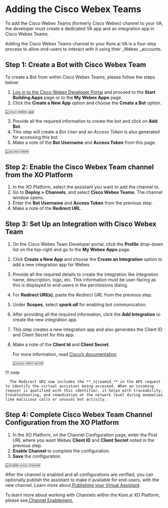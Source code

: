# **Adding the Cisco Webex Teams**

To add the Cisco Webex Teams (formerly Cisco Webex) channel to your VA, the developer must create a dedicated VA app and an integration app in Cisco Webex Teams.

Adding the Cisco Webex Teams channel to your Kore.ai VA is a four-step process to allow end-users to interact with it using their _Webex _accounts.


## Step 1: Create a Bot with Cisco Webex Team

To create a Bot from within Cisco Webex Teams, please follow the steps below:



1. [Log in to the Cisco Webex Developer Portal](https://developer.webex.com/) and proceed to the **Start Building Apps** page or to the **My Webex Apps** page.
2. Click the **Create a New App** option and choose the **Create a Bot** option.
<img src="../images/cisco.png" alt="cisco webex app" title="cisco webex app" style="border: 1px solid gray; zoom:70%;">

3. Provide all the required information to create the bot and click on **Add Bot**.
4. This step will create a _Bot User_ and an _Access Token_ is also generated for accessing this bot.
5. Make a note of the **Bot Username** and **Access Token** from this page.
<img src="../images/cisco1.png" alt="access token" title="access token" style="border: 1px solid gray; zoom:70%;">

## Step 2: Enable the Cisco Webex Team channel from the XO Platform


1. In the XO Platform, select the assistant you want to add the channel to.
2. Go to **Deploy > Channels**, and select **Cisco Webex Teams**. The channel window opens.
3. Enter the **Bot Username** and **Access Token** from the previous step.
4. Make a note of the **Redirect URL**.

## Step 3: Set Up an Integration with Cisco Webex Team


1. On the Cisco Webex Team Developer portal, click the **Profile** drop-down list on the top-right and go to the **My Webex Apps** page.
2. Click **Create a New App** and choose the **Create an Integration** option to add a new integration app for Webex.
3. Provide all the required details to create the integration like integration name, description, logo, etc. This information must be user-facing as this is displayed to end-users in the permissions dialog.
4. For **Redirect URI(s)**, paste the _Redirect URL_ from the previous step.
5. Under **Scopes**, select **_spark:all_** for enabling bot communication.
6. After providing all the required information, click the **Add Integration** to create the new integration app.
7. This step creates a new integration app and also generates the Client ID and Client Secret for this app.
8. Make a note of the **Client Id** and **Client Secret**.

      For more information, read [Cisco’s documentation](https://developer.webex.com/docs/integrations)

      <img src="../images/cisco2.png" alt="cisco client secret" title="cisco client secret" style="border: 1px solid gray; zoom:70%;">

!!! note

      The Redirect URI now includes the **_streamid_** in the API request to identify the virtual assistant being accessed. When an incoming request is qualified with this identifier, it helps with traceability, troubleshooting, and remediation at the network level during anomalies like malicious calls or unusual bot activity.


## Step 4: Complete Cisco Webex Team Channel Configuration from the XO Platform

1. In the XO Platform, on the Channel Configuration page, enter the Post URL where you want Webex **Client ID** and **Client Secret** noted in the previous step.
2. **Enable Channel** to complete the configuration.
3. **Save** the configuration.
<img src="../images/cisco3.png" alt="enable cisco channel" title="enable cisco channel" style="border: 1px solid gray; zoom:70%;">

After the channel is enabled and all configurations are verified, you can optionally publish the assistant to make it available for end-users, with the new channel. Learn more about[ Publishing your Virtual Assistant](https://developer.kore.ai/docs/bots/publish/publishing-bot/).

To learn more about working with Channels within the Kore.ai XO Platform, please see[ Channel Enablement.](https://developer.kore.ai/docs/bots/channel-enablement/adding-channels-to-your-bot/)
